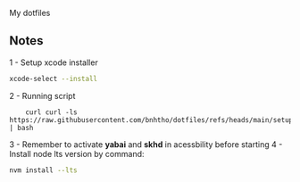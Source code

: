 My dotfiles
## Notes
1 - Setup xcode installer
```bash
xcode-select --install
```

2 - Running script 
```
    curl curl -ls https://raw.githubusercontent.com/bnhtho/dotfiles/refs/heads/main/setup.sh | bash
```

3 - Remember to activate **yabai** and **skhd** in acessbility before starting
4 - Install node lts version by command:
```bash
nvm install --lts
```
